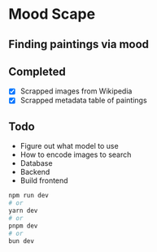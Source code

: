 # Mood Scape

## Finding paintings via mood

## Completed

- [x] Scrapped images from Wikipedia
- [x] Scrapped metadata table of paintings

## Todo

- Figure out what model to use
- How to encode images to search
- Database
- Backend
- Build frontend

```bash
npm run dev
# or
yarn dev
# or
pnpm dev
# or
bun dev
```
